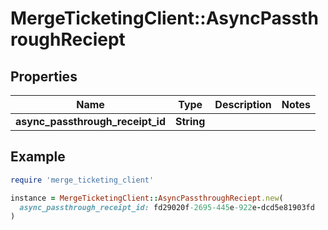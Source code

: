 # MergeTicketingClient::AsyncPassthroughReciept

## Properties

| Name | Type | Description | Notes |
| ---- | ---- | ----------- | ----- |
| **async_passthrough_receipt_id** | **String** |  |  |

## Example

```ruby
require 'merge_ticketing_client'

instance = MergeTicketingClient::AsyncPassthroughReciept.new(
  async_passthrough_receipt_id: fd29020f-2695-445e-922e-dcd5e81903fd
)
```

